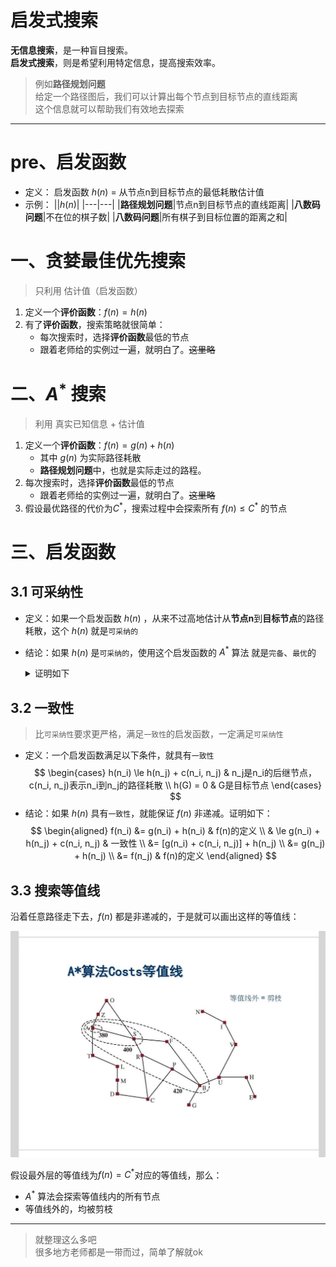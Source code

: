 # 启发式搜索

**无信息搜索**，是一种盲目搜索。  
**启发式搜索**，则是希望利用特定信息，提高搜索效率。

> 例如**路径规划问题**  
> 给定一个路径图后，我们可以计算出每个节点到目标节点的直线距离  
> 这个信息就可以帮助我们有效地去探索

---

# pre、启发函数

- 定义： 启发函数 $h(n)$ = 从节点n到目标节点的最低耗散估计值
- 示例：
    ||$h(n)$|
    |---|---|
    |**路径规划问题**|节点n到目标节点的直线距离|
    |**八数码问题**|不在位的棋子数|
    |**八数码问题**|所有棋子到目标位置的距离之和|


# 一、贪婪最佳优先搜索

> 只利用 估计值（启发函数）

1. 定义一个**评价函数**：$f(n) = h(n)$
2. 有了**评价函数**，搜索策略就很简单：
    - 每次搜索时，选择**评价函数**最低的节点
    - 跟着老师给的实例过一遍，就明白了。~~这里略~~

# 二、$A^*$ 搜索

> 利用 真实已知信息 + 估计值

1. 定义一个**评价函数**：$f(n) = g(n)+h(n)$
    - 其中 $g(n)$ 为实际路径耗散
    - **路径规划问题**中，也就是实际走过的路程。
2. 每次搜索时，选择**评价函数**最低的节点
    - 跟着老师给的实例过一遍，就明白了。~~这里略~~
3. 假设最优路径的代价为$C^*$，搜索过程中会探索所有 $f(n) \le C^*$ 的节点


# 三、启发函数

## 3.1 可采纳性

- 定义：如果一个启发函数 $h(n)$ ，从来不过高地估计从**节点n**到**目标节点**的路径耗散，这个 $h(n)$ 就是`可采纳的`
- 结论：如果 $h(n)$ 是`可采纳的`，使用这个启发函数的 $A^*$ 算法 就是`完备`、`最优`的

    <details>
    <summary>证明如下</summary>

    **反证法**

    假设最优路径的代价为$C^*$，但是算法返回的路径代价为$C > C^*$。
    1. 那么最优路径上一定存在某个节点n，没探索过 $\Longrightarrow f(n) > C > C^*$
        - 引入两个标记，$g^*(n)$为起点到n的最低代价，$h^*(n)$为n到终点的最低代价
        - 显然$g^*(n)+h^*(n) = C^*$
    2. 由$f(n)$的定义，有：$f(n) = g(n)+h(n)$
    3. 而节点n在最优路径上，上式又可以写为：$f(n) = g^*(n)+h(n)$
    4. 根据`可采纳性`的要求，我们知道$h(n) \le h^*(n)$，于是：$f(n) = g^*(n)+h(n) \le g^*(n)+h^*(n)$
    5. $f(n) \le g^*(n)+h^*(n) = C^*$
    
    第5行 与 第1行 矛盾，所以假设错误，算法发挥的路径代价$C$，一定有$C \le C^*$。  
    即：$C = C^*$

    </details>

## 3.2 一致性

> 比`可采纳性`要求更严格，满足`一致性`的启发函数，一定满足`可采纳性`

- 定义：一个启发函数满足以下条件，就具有`一致性`
    $$
    \begin{cases}
    h(n_i) \le h(n_j) + c(n_i, n_j) & n_j是n_i的后继节点，c(n_i, n_j)表示n_i到n_j的路径耗散 \\
    h(G) = 0 & G是目标节点
    \end{cases}    
    $$
- 结论：如果 $h(n)$ 具有`一致性`，就能保证 $f(n)$ 非递减。证明如下：
    $$
    \begin{aligned}
    f(n_i) &= g(n_i) + h(n_i) & f(n)的定义 \\
    & \le g(n_i) + h(n_j) + c(n_i, n_j) & 一致性 \\
    &= [g(n_i) + c(n_i, n_j)] + h(n_j) \\
    &= g(n_j) + h(n_j) \\
    &= f(n_j) & f(n)的定义
    \end{aligned}
    $$

## 3.3 搜索等值线

沿着任意路径走下去，$f(n)$ 都是非递减的，于是就可以画出这样的等值线：

![A*_cost](pngs/A*_cost.png)

假设最外层的等值线为$f(n)=C^*$对应的等值线，那么：
- $A^*$ 算法会探索等值线内的所有节点
- 等值线外的，均被剪枝

---
> 就整理这么多吧  
> 很多地方老师都是一带而过，简单了解就ok